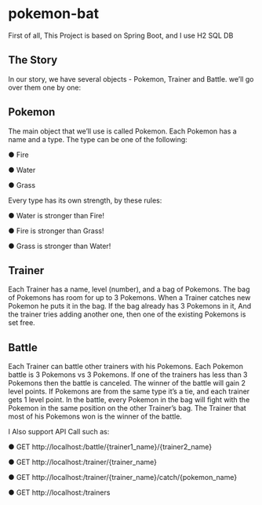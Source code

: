 # pokemon-bat

First of all, This Project is based on Spring Boot, and I use H2 SQL DB

## The Story
In our story, we have several objects - Pokemon, Trainer and Battle.
we’ll go over them one by one:

## Pokemon
The main object that we’ll use is called Pokemon.
Each Pokemon has a name and a type. The type can be one of the following:

● Fire

● Water

● Grass

Every type has its own strength, by these rules:

● Water is stronger than Fire!

● Fire is stronger than Grass!

● Grass is stronger than Water!

## Trainer
Each Trainer has a name, level (number), and a bag of Pokemons.
The bag of Pokemons has room for up to 3 Pokemons.
When a Trainer catches new Pokemon he puts it in the bag.
If the bag already has 3 Pokemons in it, And the trainer tries adding another one, then one of
the existing Pokemons is set free.
## Battle
Each Trainer can battle other trainers with his Pokemons.
Each Pokemon battle is 3 Pokemons vs 3 Pokemons.
If one of the trainers has less than 3 Pokemons then the battle is canceled.
The winner of the battle will gain 2 level points.
If Pokemons are from the same type it’s a tie, and each trainer gets 1 level point.
In the battle, every Pokemon in the bag will fight with the Pokemon in the same position on the
other Trainer’s bag. The Trainer that most of his Pokemons won is the winner of the battle.


I Also support API Call such as:

● GET http://localhost:<port>/battle/{trainer1_name}/{trainer2_name}
  
● GET http://localhost:<port>/trainer/{trainer_name}
  
● GET http://localhost:<port>/trainer/{trainer_name}/catch/{pokemon_name}

● GET http://localhost:<port>/trainers




